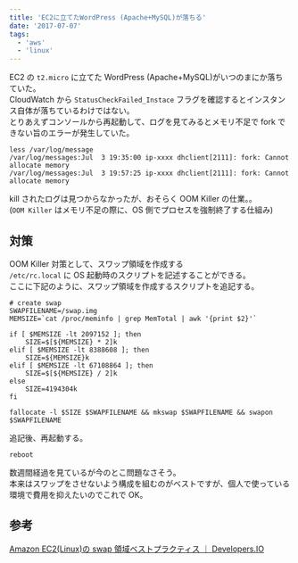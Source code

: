 ```yaml
---
title: 'EC2に立てたWordPress (Apache+MySQL)が落ちる'
date: '2017-07-07'
tags:
  - 'aws'
  - 'linux'
---
```


EC2 の `t2.micro` に立てた WordPress (Apache+MySQL)がいつのまにか落ちていた。  
CloudWatch から `StatusCheckFailed_Instace` フラグを確認するとインスタンス自体が落ちているわけではない。  
とりあえずコンソールから再起動して、ログを見てみるとメモリ不足で fork できない旨のエラーが発生していた。

```
less /var/log/message
/var/log/messages:Jul  3 19:35:00 ip-xxxx dhclient[2111]: fork: Cannot allocate memory
/var/log/messages:Jul  3 19:57:25 ip-xxxx dhclient[2111]: fork: Cannot allocate memory
```

kill されたログは見つからなかったが、おそらく OOM Killer の仕業。。  
(`OOM Killer` はメモリ不足の際に、OS 側でプロセスを強制終了する仕組み)

## 対策

OOM Killer 対策として、スワップ領域を作成する  
`/etc/rc.local` に OS 起動時のスクリプトを記述することができる。  
ここに下記のように、スワップ領域を作成するスクリプトを追記する。

```
# create swap
SWAPFILENAME=/swap.img
MEMSIZE=`cat /proc/meminfo | grep MemTotal | awk '{print $2}'`

if [ $MEMSIZE -lt 2097152 ]; then
    SIZE=$[${MEMSIZE} * 2]k
elif [ $MEMSIZE -lt 8388608 ]; then
    SIZE=${MEMSIZE}k
elif [ $MEMSIZE -lt 67108864 ]; then
    SIZE=$[${MEMSIZE} / 2]k
else
    SIZE=4194304k
fi

fallocate -l $SIZE $SWAPFILENAME && mkswap $SWAPFILENAME && swapon $SWAPFILENAME
```

追記後、再起動する。

```
reboot
```

数週間経過を見ているが今のとこ問題なさそう。  
本来はスワップをさせないよう構成を組むのがベストですが、個人で使っている環境で費用を抑えたいのでこれで OK。

## 参考

[Amazon EC2(Linux)の swap 領域ベストプラクティス ｜ Developers.IO](http://dev.classmethod.jp/cloud/ec2linux-swap-bestpractice/)
